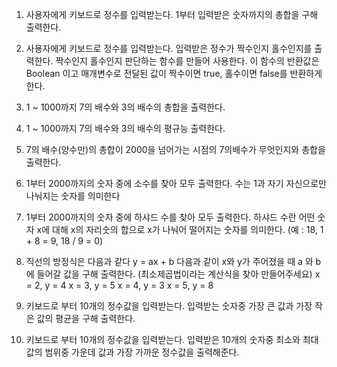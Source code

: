1. 사용자에게 키보드로 정수를 입력받는다.
   1부터 입력받은 숫자까지의 총합을 구해 출력한다.

2. 사용자에게 키보드로 정수를 입력받는다.
   입력받은 정수가 짝수인지 홀수인지를 출력한다.
   짝수인지 홀수인지 판단하는 함수를 만들어 사용한다.
   이 함수의 반환값은 Boolean 이고 매개변수로 전달된
   값이 짝수이면 true, 홀수이면 false를 반환하게 한다.

3. 1 ~ 1000까지 7의 배수와 3의 배수의 총합을 출력한다.

4. 1 ~ 1000까지 7의 배수와 3의 배수의 평규능 출력한다.

5. 7의 배수(양수만)의 총합이 2000을 넘어가는 시점의 7의배수가 무엇인지와 총합을 출력한다.

6. 1부터 2000까지의 숫자 중에 소수를 찾아 모두 출력한다. 수는 1과 자기 자신으로만 나눠지는 숫자를 의미한다

7. 1부터 2000까지의 숫자 중에 하샤드 수를 찾아 모두 출력한다. 하샤드 수란 어떤 숫자 x에 대해 x의 자리숫의 합으로 x가 나눠어 떨어지는 숫자를 의미한다.
   (예 : 18, 1 + 8 = 9, 18 / 9 = 0)

8. 직선의 방정식은 다음과 같다
   y = ax + b
   다음과 같이 x와 y가 주어졌을 때 a 와 b 에 들어갈 값을
   구해 출력한다. (최소제곱법이라는 계산식을 찾아 만들어주세요)
   x = 2, y = 4
   x = 3, y = 5
   x = 4, y = 3
   x = 5, y = 8

9. 키보드로 부터 10개의 정수값을 입력받는다.
   입력받는 숫자중 가장 큰 값과 가장 작은 값의 평균을
   구해 출력한다.

10. 키보드로 부터 10개의 정수값을 입력받는다.
    입력받은 10개의 숫자중 최소와 최대값의 범위중
    가운데 값과 가장 가까운 정수값을 출력해준다.